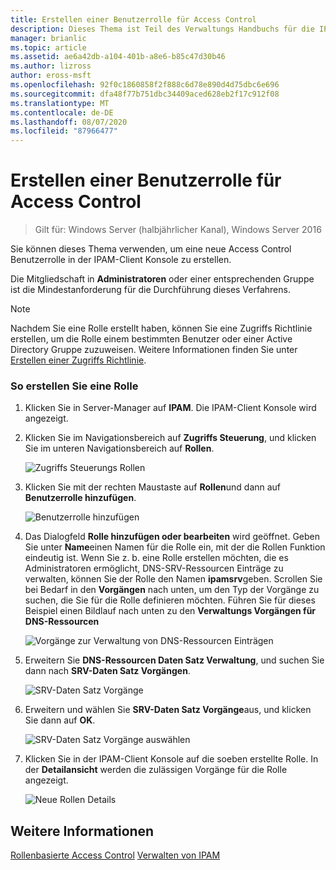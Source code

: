 ```yaml
---
title: Erstellen einer Benutzerrolle für Access Control
description: Dieses Thema ist Teil des Verwaltungs Handbuchs für die IP-Adressverwaltung (IPAM) in Windows Server 2016.
manager: brianlic
ms.topic: article
ms.assetid: ae6a42db-a104-401b-a8e6-b85c47d30b46
ms.author: lizross
author: eross-msft
ms.openlocfilehash: 92f0c1860858f2f888c6d78e890d4d75dbc6e696
ms.sourcegitcommit: dfa48f77b751dbc34409aced628eb2f17c912f08
ms.translationtype: MT
ms.contentlocale: de-DE
ms.lasthandoff: 08/07/2020
ms.locfileid: "87966477"
---
```

# <a name="create-a-user-role-for-access-control"></a>Erstellen einer Benutzerrolle für Access Control

>Gilt für: Windows Server (halbjährlicher Kanal), Windows Server 2016

Sie können dieses Thema verwenden, um eine neue Access Control Benutzerrolle in der IPAM-Client Konsole zu erstellen.

Die Mitgliedschaft in **Administratoren** oder einer entsprechenden Gruppe ist die Mindestanforderung für die Durchführung dieses Verfahrens.

> [!NOTE]
> Nachdem Sie eine Rolle erstellt haben, können Sie eine Zugriffs Richtlinie erstellen, um die Rolle einem bestimmten Benutzer oder einer Active Directory Gruppe zuzuweisen. Weitere Informationen finden Sie unter [Erstellen einer Zugriffs Richtlinie](../../technologies/ipam/Create-an-Access-Policy.md).

### <a name="to-create-a-role"></a>So erstellen Sie eine Rolle

1.  Klicken Sie in Server-Manager auf **IPAM**. Die IPAM-Client Konsole wird angezeigt.

2.  Klicken Sie im Navigationsbereich auf **Zugriffs Steuerung**, und klicken Sie im unteren Navigationsbereich auf **Rollen**.

    ![Zugriffs Steuerungs Rollen](../../media/Create-a-User-Role-for-Access-Control/ipam_CreateUserRole_01.jpg)

3.  Klicken Sie mit der rechten Maustaste auf **Rollen**und dann auf **Benutzerrolle hinzufügen**.

    ![Benutzerrolle hinzufügen](../../media/Create-a-User-Role-for-Access-Control/ipam_CreateUserRole_02.jpg)

4.  Das Dialogfeld **Rolle hinzufügen oder bearbeiten** wird geöffnet. Geben Sie unter **Name**einen Namen für die Rolle ein, mit der die Rollen Funktion eindeutig ist. Wenn Sie z. b. eine Rolle erstellen möchten, die es Administratoren ermöglicht, DNS-SRV-Ressourcen Einträge zu verwalten, können Sie der Rolle den Namen **ipamsrv**geben. Scrollen Sie bei Bedarf in den **Vorgängen** nach unten, um den Typ der Vorgänge zu suchen, die Sie für die Rolle definieren möchten. Führen Sie für dieses Beispiel einen Bildlauf nach unten zu den **Verwaltungs Vorgängen für DNS-Ressourcen**

    ![Vorgänge zur Verwaltung von DNS-Ressourcen Einträgen](../../media/Create-a-User-Role-for-Access-Control/ipam_CreateUserRole_03.jpg)

5.  Erweitern Sie **DNS-Ressourcen Daten Satz Verwaltung**, und suchen Sie dann nach **SRV-Daten Satz Vorgängen**.

    ![SRV-Daten Satz Vorgänge](../../media/Create-a-User-Role-for-Access-Control/ipam_CreateUserRole_04.jpg)

6.  Erweitern und wählen Sie **SRV-Daten Satz Vorgänge**aus, und klicken Sie dann auf **OK**.

    ![SRV-Daten Satz Vorgänge auswählen](../../media/Create-a-User-Role-for-Access-Control/ipam_CreateUserRole_05.jpg)

7.  Klicken Sie in der IPAM-Client Konsole auf die soeben erstellte Rolle. In der **Detailansicht** werden die zulässigen Vorgänge für die Rolle angezeigt.

    ![Neue Rollen Details](../../media/Create-a-User-Role-for-Access-Control/ipam_CreateUserRole_06.jpg)

## <a name="see-also"></a>Weitere Informationen
[Rollenbasierte Access Control](Role-based-Access-Control.md) 
 [Verwalten von IPAM](Manage-IPAM.md)



